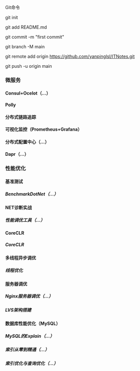 Git命令

git init

git add README.md

git commit -m "first commit"

git branch -M main

git remote add origin https://github.com/yanpinglsl/ITNotes.git

git push -u origin main

### 微服务

#### Consul+Ocelot（...）

#### Polly

#### 分布式链路追踪

#### 可视化监控（Prometheus+Grafana）

#### 分布式配置中心（...）

#### Dapr（...）

### 性能优化

####  基准测试

##### BenchmarkDotNet（...）

#### NET诊断实战

##### 性能调优工具（...）

#### CoreCLR

##### CoreCLR

#### 多线程异步调优

##### 线程优化

#### 服务器调优

##### Nginx服务器调优（...）

##### LVS架构搭建

#### 数据库性能优化（MySQL）

##### MySQL的Explain（...）

##### 索引从零到精通（...）

##### 索引优化与查询优化（...）

